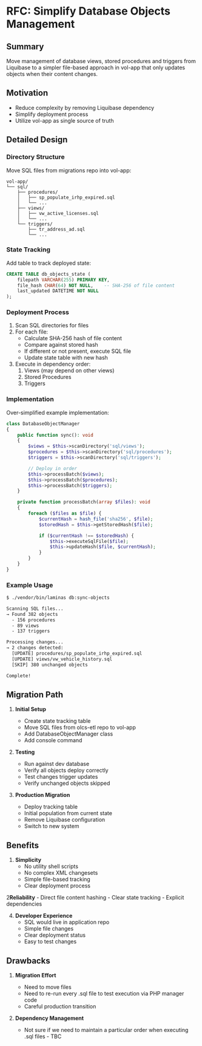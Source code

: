 # RFC: Simplify Database Objects Management

## Summary
Move management of database views, stored procedures and triggers from Liquibase to a simpler file-based approach in vol-app that only updates objects when their content changes.

## Motivation
- Reduce complexity by removing Liquibase dependency
- Simplify deployment process
- Utilize vol-app as single source of truth

## Detailed Design

### Directory Structure
Move SQL files from migrations repo into vol-app:
```
vol-app/
└── sql/
    ├── procedures/
    │   ├── sp_populate_irhp_expired.sql
    │   └── ...
    ├── views/
    │   ├── vw_active_licenses.sql
    │   └── ...
    └── triggers/
        ├── tr_address_ad.sql
        └── ...
```

### State Tracking
Add table to track deployed state:
```sql
CREATE TABLE db_objects_state (
    filepath VARCHAR(255) PRIMARY KEY,
    file_hash CHAR(64) NOT NULL,    -- SHA-256 of file content
    last_updated DATETIME NOT NULL
);
```

### Deployment Process
1. Scan SQL directories for files
2. For each file:
    - Calculate SHA-256 hash of file content
    - Compare against stored hash
    - If different or not present, execute SQL file
    - Update state table with new hash
3. Execute in dependency order:
    1. Views (may depend on other views)
    2. Stored Procedures
    3. Triggers

### Implementation

Over-simplified example implementation:
```php
class DatabaseObjectManager
{
    public function sync(): void
    {
        $views = $this->scanDirectory('sql/views');
        $procedures = $this->scanDirectory('sql/procedures'); 
        $triggers = $this->scanDirectory('sql/triggers');

        // Deploy in order
        $this->processBatch($views);
        $this->processBatch($procedures);
        $this->processBatch($triggers);
    }

    private function processBatch(array $files): void 
    {
        foreach ($files as $file) {
            $currentHash = hash_file('sha256', $file);
            $storedHash = $this->getStoredHash($file);

            if ($currentHash !== $storedHash) {
                $this->executeSqlFile($file);
                $this->updateHash($file, $currentHash);
            }
        }
    }
}
```

### Example Usage
```bash
$ ./vendor/bin/laminas db:sync-objects

Scanning SQL files...
→ Found 382 objects
  - 156 procedures
  - 89 views
  - 137 triggers

Processing changes...
→ 2 changes detected:
  [UPDATE] procedures/sp_populate_irhp_expired.sql
  [UPDATE] views/vw_vehicle_history.sql
  [SKIP] 380 unchanged objects

Complete!
```

## Migration Path

1. **Initial Setup**
    - Create state tracking table
    - Move SQL files from olcs-etl repo to vol-app
    - Add DatabaseObjectManager class
    - Add console command

2. **Testing**
    - Run against dev database
    - Verify all objects deploy correctly
    - Test changes trigger updates
    - Verify unchanged objects skipped

3. **Production Migration**
    - Deploy tracking table
    - Initial population from current state
    - Remove Liquibase configuration
    - Switch to new system

## Benefits

1. **Simplicity**
    - No utility shell scripts
    - No complex XML changesets
    - Simple file-based tracking
    - Clear deployment process

2**Reliability**
    - Direct file content hashing
    - Clear state tracking
    - Explicit dependencies

4. **Developer Experience**
    - SQL would live in application repo
    - Simple file changes
    - Clear deployment status
    - Easy to test changes

## Drawbacks

1. **Migration Effort**
    - Need to move files
    - Need to re-run every .sql file to test execution via PHP manager code
    - Careful production transition

2. **Dependency Management**
    - Not sure if we need to maintain a particular order when executing .sql files - TBC
